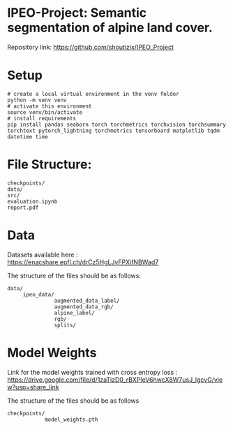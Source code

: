 # IPEO-Project: Semantic segmentation of alpine land cover.

Repository link: https://github.com/shoutizix/IPEO_Project

# Setup

```
# create a local virtual environment in the venv folder
python -m venv venv
# activate this environment
source venv/bin/activate
# install requirements
pip install pandas seaborn torch torchmetrics torchvision torchsummary torchtext pytorch_lightning torchmetrics tensorboard matplotlib tqdm datetime time
```

# File Structure:

```
checkpoints/
data/
src/
evaluation.ipynb
report.pdf
```

# Data
Datasets available here :  https://enacshare.epfl.ch/drCz5HgLJyFPXifNBWad7

The structure of the files should be as follows:
```
data/
     ipeo_data/
               augmented_data_label/
               augmented_data_rgb/
               alpine_label/
               rgb/
               splits/
```

# Model Weights 

Link for the model weights trained with cross entropy loss : https://drive.google.com/file/d/1zaTizD0_rBXPleV6hwcX8W7usJ_lgcvG/view?usp=share_link

The structure of the files should be as follows
```
checkpoints/
            model_weights.pth
```
